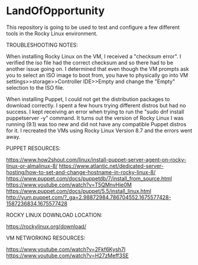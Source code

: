 # LandOfOpportunity
  
  This repository is going to be used to test and configure a few different tools in the Rocky Linux environment.


TROUBLESHOOTING NOTES:

  When installing Rocky Linux on the VM, I received a "checksum error". I verified the iso file had the correct checksum and so there had to be another issue going on. I determined that even though the VM prompts ask you to select an ISO image to boot from, you have to physically go into VM settings>>storage>>Controller IDE>>Empty and change the "Empty" selection to the ISO file.
  
  When installing Puppet, I could not get the distribution packages to download correctly. I spent a few hours trying different distros but had no success. I kept receiving an error when trying to run the "sudo dnf install puppetserver -y" command. It turns out the version of Rocky Linux I was running (9.1) was too new and did not have any compatible Puppet distros for it. I recreated the VMs using Rocky Linux Version 8.7 and the errors went away.


PUPPET RESOURCES:

https://www.how2shout.com/linux/install-puppet-server-agent-on-rocky-linux-or-almalinux-8/
https://www.atlantic.net/dedicated-server-hosting/how-to-set-and-change-hostname-in-rocky-linux-8/
https://www.puppet.com/docs/puppetdb/7/install_from_source.html
https://www.youtube.com/watch?v=T5QMnvHie0M
https://www.puppet.com/docs/puppet/5.5/install_linux.html
http://yum.puppet.com/?_ga=2.98872984.786704552.1675577428-1587236834.1675577428

ROCKY LINUX DOWNLOAD LOCATION:

https://rockylinux.org/download/

VM NETWORKING RESOURCES:

https://www.youtube.com/watch?v=2Fkf6Kysh7I
https://www.youtube.com/watch?v=H27zMeff3SE
